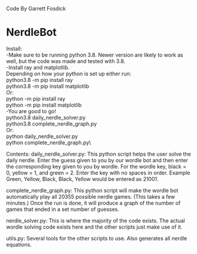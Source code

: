 Code By Garrett Fosdick

# NerdleBot

Install:\
-Make sure to be running python 3.8.  Newer version are likely to work as well, but the code was made and tested with 3.8.\
-Install ray and matplotlib.\
Depending on how your python is set up either run:\
    python3.8 -m pip install ray\
    python3.8 -m pip install matplotlib\
Or:\
    python -m pip install ray\
    python -m pip install matplotlib\
-You are good to go!\
    python3.8 daily_nerdle_solver.py\
    python3.8 complete_nerdle_graph.py\
Or:\
    python daily_nerdle_solver.py\
    python complete_nerdle_graph.py\

Contents:
daily_nerdle_solver.py:  This python script helps the user solve the daily nerdle.  Enter the guess given to you by our wordle bot and then enter the corresponding key given to you by wordle.
For the wordle key, black = 0, yellow = 1, and green = 2.  Enter the key with no spaces in order.
Example Green, Yellow, Black, Black, Yellow would be entered as 21001.

complete_nerdle_graph.py:  This python script will make the wordle bot automatically play all 20355 possible nerdle games. (This takes a few minutes.)  Once the run is done, it will produce a graph of the number of games that ended in a set number of guesses.

nerdle_solver.py:  This is where the majority of the code exists.  The actual wordle solving code exists here and the other scripts just make use of it.

utils.py:  Several tools for the other scripts to use.  Also generates all nerdle equations.